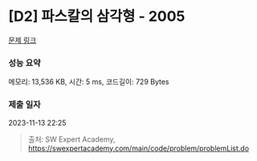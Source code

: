 # [D2] 파스칼의 삼각형 - 2005 

[문제 링크](https://swexpertacademy.com/main/code/problem/problemDetail.do?contestProbId=AV5P0-h6Ak4DFAUq) 

### 성능 요약

메모리: 13,536 KB, 시간: 5 ms, 코드길이: 729 Bytes

### 제출 일자

2023-11-13 22:25



> 출처: SW Expert Academy, https://swexpertacademy.com/main/code/problem/problemList.do